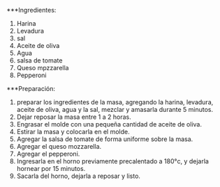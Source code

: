 \*\*\*Ingredientes:

1. Harina
2. Levadura
3. sal
4. Aceite de oliva
5. Agua
6. salsa de tomate
7. Queso mpzzarella
8. Pepperoni

\*\*\*Preparación:

1. preparar los ingredientes de la masa, agregando la harina, levadura, aceite de oliva, agua y la sal, mezclar y amasarla durante 5 minutos.
2. Dejar reposar la masa entre 1 a 2 horas.
3. Engrasar el molde con una pequeña cantidad de aceite de oliva.
4. Estirar la masa y colocarla en el molde.
5. Agregar la salsa de tomate de forma uniforme sobre la masa.
6. Agregar el queso mozzarella.
7. Agregar el pepperoni.
8. Ingresarla en el horno previamente precalentado a 180°c, y dejarla hornear por 15 minutos.
9. Sacarla del horno, dejarla a reposar y listo.
